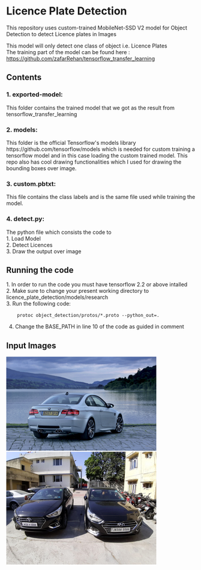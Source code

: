 # Licence Plate Detection

This repository uses custom-trained MobileNet-SSD V2 model for Object Detection to detect Licence plates in Images

This model will only detect one class of object i.e. Licence Plates </br>
The training part of the model can be found here : https://github.com/zafarRehan/tensorflow_transfer_learning

<h2>Contents</h2>

<h3>1. exported-model:</h3> 
This folder contains the trained model that we got as the result from <a src="https://github.com/zafarRehan/tensorflow_transfer_learning">tensorflow_transfer_learning</a>

<h3>2. models:</h3> 
This folder is the official Tensorflow's models library https://github.com/tensorflow/models which is needed for custom training a tensorflow model and in this case loading the custom trained model. This repo also has cool drawing functionalities which I used for drawing the bounding boxes over image.

<h3>3. custom.pbtxt:</h3>         
This file contains the class labels and is the same file used while training the model. 

<h3>4. detect.py:</h3>       
The python file which consists the code to</br>
1. Load Model</br>
2. Detect Licences</br>
3. Draw the output over image 

<h2>Running the code</h2>
1. In order to run the code you must have tensorflow 2.2 or above intalled </br>
2. Make sure to change your present working directory to licence_plate_detection/models/research</br>
3. Run the following code:</br>

        
        protoc object_detection/protos/*.proto --python_out=.


4. Change the BASE_PATH in line 10 of the code as guided in comment



<h2>Input Images</h2>
<img src="/test1.jpg" width=400><img src="/test2.jpg" width=400>

